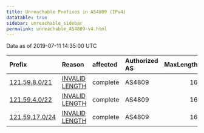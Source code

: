 ```yaml
---
title: Unreachable Prefixes in AS4809 (IPv4)
datatable: true
sidebar: unreachable_sidebar
permalink: unreachable_AS4809-v4.html
---
```


Data as of 2019-07-11 14:35:00 UTC


<div class="datatable-begin"></div>

| Prefix                                                 | Reason                                                                                                  | affected   | Authorized AS   |   MaxLength | Anchor                                       |   unreachable /24s |
|:-------------------------------------------------------|:--------------------------------------------------------------------------------------------------------|:-----------|:----------------|------------:|:---------------------------------------------|-------------------:|
| [121.59.8.0/21](https://stat.ripe.net/121.59.8.0/21)   | [INVALID LENGTH](https://rpki-validator.ripe.net/announcement-preview?asn=AS4809&prefix=121.59.8.0/21)  | complete   | AS4809          |          16 | [APNIC](unreachable_APNIC_RPKI_Root-v4.html) |                  8 |
| [121.59.4.0/22](https://stat.ripe.net/121.59.4.0/22)   | [INVALID LENGTH](https://rpki-validator.ripe.net/announcement-preview?asn=AS4809&prefix=121.59.4.0/22)  | complete   | AS4809          |          16 | [APNIC](unreachable_APNIC_RPKI_Root-v4.html) |                  4 |
| [121.59.17.0/24](https://stat.ripe.net/121.59.17.0/24) | [INVALID LENGTH](https://rpki-validator.ripe.net/announcement-preview?asn=AS4809&prefix=121.59.17.0/24) | complete   | AS4809          |          16 | [APNIC](unreachable_APNIC_RPKI_Root-v4.html) |                  1 |

<div class="datatable-end"></div>